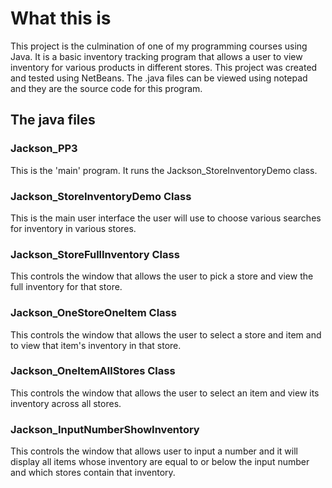 
# What this is
This project is the culmination of one of my programming courses using Java.  It is a basic inventory tracking program that allows a user to view inventory for various products in different stores.  This project was created and tested using NetBeans. The .java files can be viewed using notepad and they are the source code for this program. 

## The java files

### Jackson_PP3
This is the 'main' program. It runs the Jackson_StoreInventoryDemo class.

### Jackson_StoreInventoryDemo Class
This is the main user interface the user will use to choose various searches for inventory in various stores. 

### Jackson_StoreFullInventory Class
This controls the window that allows the user to pick a store and view the full inventory for that store.

### Jackson_OneStoreOneItem Class
This controls the window that allows the user to select a store and item and to view that item's inventory in that store. 

### Jackson_OneItemAllStores Class
This controls the window that allows the user to select an item and view its inventory across all stores.

### Jackson_InputNumberShowInventory
This controls the window that allows user to input a number and it will display all items whose inventory are equal to or below the input number and which stores contain that inventory.  
